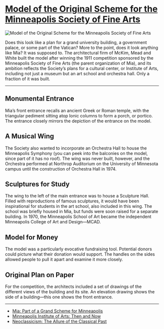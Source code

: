 # [Model of the Original Scheme for the Minneapolis Society of Fine Arts](http://artstories.artsmia.org/#/o/31247)
![Model of the Original Scheme for the Minneapolis Society of Fine Arts](http://api.artsmia.org/images/31247/large.jpg)

Does this look like a plan for a grand university building, a government palace, or some part of the Vatican? More to the point, does it look anything like Mia? It was supposed to. The architectural firm of McKim, Mead and White built the model after winning the 1911 competition sponsored by the Minneapolis Society of Fine Arts (the parent organization of Mia), and its ambition reflects the Society’s plans for a cultural center, or Institute of Arts, including not just a museum but an art school and orchestra hall. Only a fraction of it was built.

---

## Monumental Entrance

Mia’s front entrance recalls an ancient Greek or Roman temple, with the triangular pediment sitting atop Ionic columns to form a porch, or portico. The entrance closely mirrors the depiction of the entrance on the model.

## A Musical Wing

The Society also wanted to incorporate an Orchestra Hall to house the Minneapolis Symphony (you can peek into the balconies on the model, since part of it has no roof). The wing was never built, however, and the Orchestra performed at Northrop Auditorium on the University of Minnesota campus until the construction of Orchestra Hall in 1974.

## Sculptures for Study

The wing to the left of the main entrance was to house a Sculpture Hall. Filled with reproductions of famous sculptures, it would have been inspirational for students in the art school, also included in this wing. The school was briefly housed in Mia, but funds were soon raised for a separate building. In 1970, the Minneapolis School of Art became the independent Minneapolis College of Art and Design—MCAD.

## Model for Money

The model was a particularly evocative fundraising tool. Potential donors could picture what their donation would support. The handles on the sides allowed people to pull it apart and examine it more closely.

## Original Plan on Paper

For the competition, the architects included a set of drawings of the different views of the building and its site. An elevation drawing shows the side of a building—this one shows the front entrance.

---

* [Mia: Part of a Grand Scheme for Minneapolis](../stories/mia-part-of-a-grand-scheme-for-minneapolis.md)
* [Minneapolis Institute of Arts: Then and Now](../stories/minneapolis-institute-of-arts-then-and-now.md)
* [Neoclassicism: The Allure of the Classical Past](../stories/neoclassicism-the-allure-of-the-classical-past.md)

